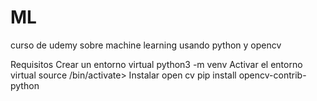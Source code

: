 # ML
curso de udemy sobre machine learning usando python y opencv

Requisitos
Crear un entorno virtual
  python3 -m venv <nombre-entorno-virtual>
Activar el entorno virtual
  source <nombre-entorno-virtual>/bin/activate>
Instalar open cv
  pip install opencv-contrib-python
